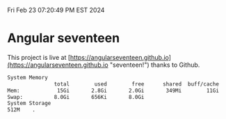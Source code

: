 Fri Feb 23 07:20:49 PM EST 2024

# Angular seventeen


This project is live at [https://angularseventeen.github.io](https://angularseventeen.github.io "seventeen!") thanks to Github.

```bash
System Memory
               total        used        free      shared  buff/cache   available
Mem:            15Gi       2.8Gi       2.0Gi       349Mi        11Gi        12Gi
Swap:          8.0Gi       656Ki       8.0Gi
System Storage
512M	.
```
```bash
